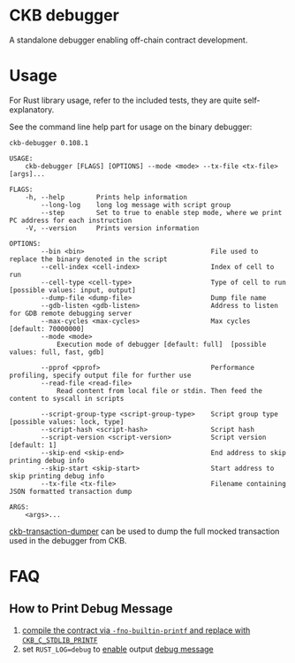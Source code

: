 # CKB debugger

A standalone debugger enabling off-chain contract development.

# Usage

For Rust library usage, refer to the included tests, they are quite self-explanatory.

See the command line help part for usage on the binary debugger:

```text
ckb-debugger 0.108.1

USAGE:
    ckb-debugger [FLAGS] [OPTIONS] --mode <mode> --tx-file <tx-file> [args]...

FLAGS:
    -h, --help        Prints help information
        --long-log    long log message with script group
        --step        Set to true to enable step mode, where we print PC address for each instruction
    -V, --version     Prints version information

OPTIONS:
        --bin <bin>                                File used to replace the binary denoted in the script
        --cell-index <cell-index>                  Index of cell to run
        --cell-type <cell-type>                    Type of cell to run [possible values: input, output]
        --dump-file <dump-file>                    Dump file name
        --gdb-listen <gdb-listen>                  Address to listen for GDB remote debugging server
        --max-cycles <max-cycles>                  Max cycles [default: 70000000]
        --mode <mode>
            Execution mode of debugger [default: full]  [possible values: full, fast, gdb]

        --pprof <pprof>                            Performance profiling, specify output file for further use
        --read-file <read-file>
            Read content from local file or stdin. Then feed the content to syscall in scripts

        --script-group-type <script-group-type>    Script group type [possible values: lock, type]
        --script-hash <script-hash>                Script hash
        --script-version <script-version>          Script version [default: 1]
        --skip-end <skip-end>                      End address to skip printing debug info
        --skip-start <skip-start>                  Start address to skip printing debug info
        --tx-file <tx-file>                        Filename containing JSON formatted transaction dump

ARGS:
    <args>...
```

[ckb-transaction-dumper](https://github.com/xxuejie/ckb-transaction-dumper) can be used to dump the full mocked transaction used in the debugger from CKB.

# FAQ

## How to Print Debug Message

1. [compile the contract via `-fno-builtin-printf` and replace with `CKB_C_STDLIB_PRINTF`](https://github.com/nervosnetwork/ckb-vm/discussions/193)
2. set `RUST_LOG=debug` to [enable](https://docs.rs/env_logger/latest/env_logger/) output [debug message](https://github.com/nervosnetwork/ckb-standalone-debugger/blob/eaeb6128837cc3103dbaa5eb61a1f49304935e5a/bins/src/main.rs#L266-L268)
